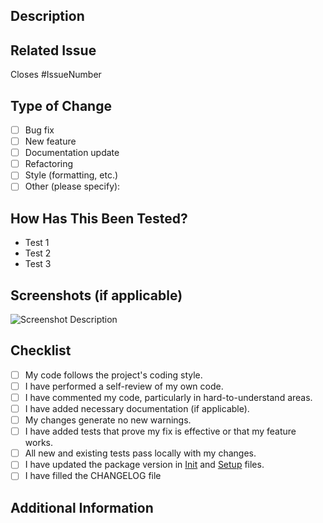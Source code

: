 ## Description
<!-- Provide a concise description of the changes introduced by this PR. -->

## Related Issue
<!-- Link to the issue this PR addresses (e.g., closes #123). -->
Closes #IssueNumber

## Type of Change
<!-- Please delete options that are not relevant. -->
- [ ] Bug fix
- [ ] New feature
- [ ] Documentation update
- [ ] Refactoring
- [ ] Style (formatting, etc.)
- [ ] Other (please specify):

## How Has This Been Tested?
<!-- Describe the tests you've run to verify your changes. -->
- Test 1
- Test 2
- Test 3

## Screenshots (if applicable)
<!-- Add screenshots to help explain your changes. -->
![Screenshot Description](URL)

## Checklist
- [ ] My code follows the project's coding style.
- [ ] I have performed a self-review of my own code.
- [ ] I have commented my code, particularly in hard-to-understand areas.
- [ ] I have added necessary documentation (if applicable).
- [ ] My changes generate no new warnings.
- [ ] I have added tests that prove my fix is effective or that my feature works.
- [ ] All new and existing tests pass locally with my changes.
- [ ] I have updated the package version in [Init](https://github.com/Spark-Data-Team/nanga-ad-library/blob/main/nanga_ad_library/__init__.py) and [Setup](https://github.com/Spark-Data-Team/nanga-ad-library/blob/main/setup.py) files.
- [ ] I have filled the CHANGELOG file

## Additional Information
<!-- Any additional context or information related to this PR. -->
